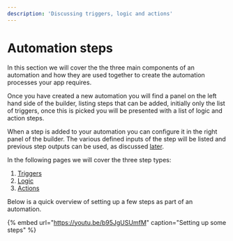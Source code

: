 ```yaml
---
description: 'Discussing triggers, logic and actions'
---
```


# Automation steps

In this section we will cover the the three main components of an automation and how they are used together to create the automation processes your app requires.

Once you have created a new automation you will find a panel on the left hand side of the builder, listing steps that can be added, initially only the list of triggers, once this is picked you will be presented with a list of logic and action steps.

When a step is added to your automation you can configure it in the right panel of the builder. The various defined inputs of the step will be listed and previous step outputs can be used, as discussed [later](../contextual-bindings.md).

In the following pages we will cover the three step types:

1. [Triggers](triggers.md)
2. [Logic](logic.md)
3. [Actions](actions.md)

Below is a quick overview of setting up a few steps as part of an automation.

{% embed url="https://youtu.be/b95JgUSUmfM" caption="Setting up some steps" %}

